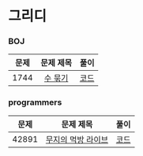 # 그리디

### BOJ
문제|문제 제목|풀이|
|:---:|:---:|:---:|
|1744|[수 묶기](https://www.acmicpc.net/problem/1744)|[코드](https://github.com/SunHyeYoon/PS/blob/main/%EC%95%8C%EA%B3%A0%EB%A6%AC%EC%A6%98/%EA%B7%B8%EB%A6%AC%EB%94%94/1744.py)|

### programmers
문제|문제 제목|풀이|
|:---:|:---:|:---:|
|42891|[무지의 먹방 라이브](https://github.com/SunHyeYoon/PS/blob/main/%EC%95%8C%EA%B3%A0%EB%A6%AC%EC%A6%98/%EA%B7%B8%EB%A6%AC%EB%94%94/42891.py)|[코드]()|
